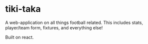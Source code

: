# tiki-taka

A web-application on all things football related. This includes stats, player/team form, fixtures, and everything else!

Built on react.
